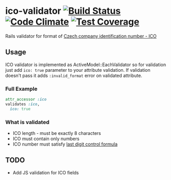 ico-validator [![Build Status](https://travis-ci.org/ucetnictvi-on-line/ico-validator.svg?branch=master)](https://travis-ci.org/ucetnictvi-on-line/ico-validator) [![Code Climate](https://codeclimate.com/github/ucetnictvi-on-line/ico-validator/badges/gpa.svg)](https://codeclimate.com/github/ucetnictvi-on-line/ico-validator) [![Test Coverage](https://codeclimate.com/github/ucetnictvi-on-line/ico-validator/badges/coverage.svg)](https://codeclimate.com/github/ucetnictvi-on-line/ico-validator)
=============

Rails validator for format of [Czech company identification number - ICO](http://cs.wikipedia.org/wiki/Identifika%C4%8Dn%C3%AD_%C4%8D%C3%ADslo_osoby)

## Usage
ICO validator is implemented as ActiveModel::EachValidator so for validation just add `ico: true` parameter to your attribute validation. If validation doesn't pass it adds `:invalid_format` error on validated attribute.

### Full Example
```ruby
attr_accessor :ico
validates :ico,
  ico: true

```

### What is validated

* ICO length - must be exactly 8 characters
* ICO must contain only numbers
* ICO number must satisfy [last digit control formula ](http://www.cssz.cz/cz/e-podani/pro-vyvojare/definice-druhu-e-podani/p-o/logicke-testy-datove-vety.htm)

## TODO

* Add JS validation for ICO fields
